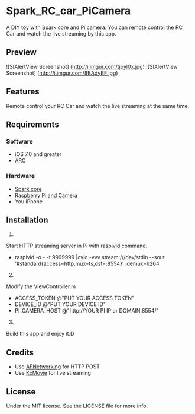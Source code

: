 Spark_RC_car_PiCamera
=====================
A DIY toy with Spark core and Pi camera. You can remote control the RC Car and watch the live streaming by this app.

## Preview
![SIAlertView Screenshot] (http://i.imgur.com/tjpyl0x.jpg)
![SIAlertView Screenshot] (http://i.imgur.com/8BAdyBF.jpg)

## Features
Remote control your RC Car and watch the live streaming at the same time.

## Requirements
### Software
- iOS 7.0 and greater
- ARC

### Hardware
- [Spark core](https://www.spark.io/)
- [Raspberry Pi and Camera](http://uk.rs-online.com/web/generalDisplay.html?id=raspberrypi)
- You iPhone

## Installation
1.
Start HTTP streaming server in Pi with raspivid command.
- raspivid -o - -t 9999999 |cvlc -vvv stream:///dev/stdin --sout '#standard{access=http,mux=ts,dst=:8554}' :demux=h264

2.
Modify the ViewController.m
- ACCESS_TOKEN @"PUT YOUR ACCESS TOKEN"
- DEVICE_ID @"PUT YOUR DEVICE ID"
- PI_CAMERA_HOST @"http://YOUR PI IP or DOMAIN:8554/"

3.
Build this app and enjoy it:D

## Credits
- Use [AFNetworking](https://github.com/AFNetworking/AFNetworking) for HTTP POST
- Use [KxMovie](https://github.com/kolyvan/kxmovie) for live streaming

## License
Under the MIT license. See the LICENSE file for more info.
